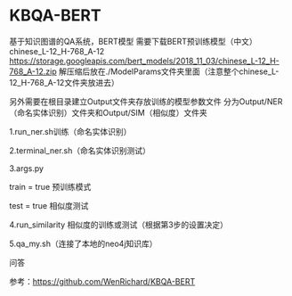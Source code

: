 # KBQA-BERT
基于知识图谱的QA系统，BERT模型
需要下载BERT预训练模型（中文）chinese_L-12_H-768_A-12  https://storage.googleapis.com/bert_models/2018_11_03/chinese_L-12_H-768_A-12.zip   解压缩后放在./ModelParams文件夹里面（注意整个chinese_L-12_H-768_A-12文件夹放进去）

另外需要在根目录建立Output文件夹存放训练的模型参数文件
分为Output/NER（命名实体识别）文件夹和Output/SIM（相似度）文件夹

1.run_ner.sh训练（命名实体识别）

2.terminal_ner.sh（命名实体识别测试）

3.args.py

train = true 预训练模式

test = true 相似度测试

4.run_similarity 相似度的训练或测试（根据第3步的设置决定）

5.qa_my.sh（连接了本地的neo4j知识库）

问答

参考：https://github.com/WenRichard/KBQA-BERT
